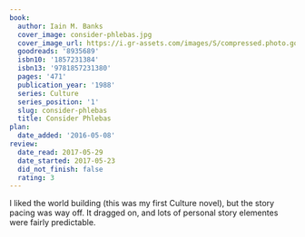 ```yaml
---
book:
  author: Iain M. Banks
  cover_image: consider-phlebas.jpg
  cover_image_url: https://i.gr-assets.com/images/S/compressed.photo.goodreads.com/books/1327951890l/8935689._SX98_.jpg
  goodreads: '8935689'
  isbn10: '1857231384'
  isbn13: '9781857231380'
  pages: '471'
  publication_year: '1988'
  series: Culture
  series_position: '1'
  slug: consider-phlebas
  title: Consider Phlebas
plan:
  date_added: '2016-05-08'
review:
  date_read: 2017-05-29
  date_started: 2017-05-23
  did_not_finish: false
  rating: 3
---
```


I liked the world building (this was my first Culture novel), but the story pacing was way off. It dragged on, and lots of personal story elementes were fairly predictable.
